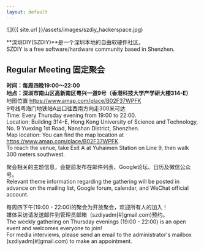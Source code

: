 ```yaml
---
layout: default
---
```


<div class="home-photo" markdown="span">
![]({{ site.url }}/assets/images/szdiy_hackerspace.jpg)
</div>

**深圳DIY(SZDIY)**是一个深圳本地的自由软硬件社区。
<br/>SZDIY is a free software/hardware community based in Shenzhen.


## Regular Meeting 固定聚会

**时间：每周四晚19:00～22:00**  
**地点：深圳市南山区高新南区粤兴一道9号（香港科技大学产学研大楼314-E）**  
地图位置 https://www.amap.com/place/B02F37WPFK  
9号线粤海门地铁站A出口往西南方向走300米可达  
Time: Every Thursday evening from 19:00 to 22:00.  
Location: Building 314-E, Hong Kong University of Science and Technology, No. 9 Yuexing 1st Road, Nanshan District, Shenzhen.  
Map location: You can find the map location at https://www.amap.com/place/B02F37WPFK.  
To reach the venue, take Exit A at Yuhaimen Station on Line 9, then walk 300 meters southwest.

聚会相关的主题信息，会提前发布在邮件列表、Google论坛、日历及微信公众号。  
Relevant theme information regarding the gathering will be posted in advance on the mailing list, Google forum, calendar, and WeChat official account.

每周四下午(19:00 - 22:00)的聚会为开放聚会，欢迎所有人的加入！  
媒体采访请发送邮件到管理员邮箱（szdiyadm[#]gmail.com)预约。  
The weekly gathering on Thursday evenings (19:00 - 22:00) is an open event and welcomes everyone to join!   
For media interviews, please send an email to the administrator's mailbox (szdiyadm[#]gmail.com) to make an appointment.
